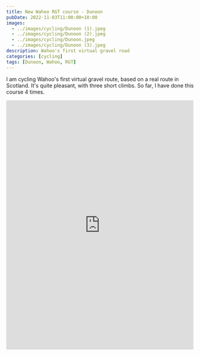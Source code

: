 ```yaml
---
title: New Wahoo RGT course - Dunoon
pubDate: 2022-11-03T11:00:00+10:00
images:
  - ../images/cycling/Dunoon (1).jpeg
  - ../images/cycling/Dunoon (2).jpeg
  - ../images/cycling/Dunoon.jpeg
  - ../images/cycling/Dunoon (3).jpeg
description: Wahoo's first virtual gravel road
categories: [cycling]
tags: [Dunoon, Wahoo, RGT]
---
```


I am cycling Wahoo's first virtual gravel route, based on a real route in Scotland. It's quite pleasant, with three short climbs. So far, I have done this course 4 times.

<iframe src="https://www.facebook.com/plugins/post.php?href=https%3A%2F%2Fwww.facebook.com%2Fchris1.tham%2Fposts%2Fpfbid02jHD3Napvd7j47G46N6jdzGrkJwB6eVroMqLAnQYLAZwDHj2QH48LkuRnF6HXrTgMl&show_text=true&width=500" width="500" height="665" style="border:none;overflow:hidden" scrolling="no" frameborder="0" allowfullscreen="true" allow="autoplay; clipboard-write; encrypted-media; picture-in-picture; web-share"></iframe>
